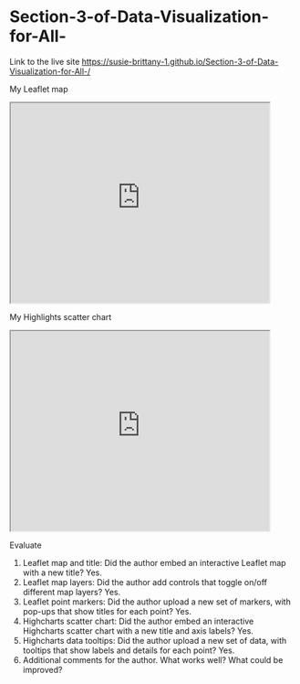 # Section-3-of-Data-Visualization-for-All-

Link to the live site https://susie-brittany-1.github.io/Section-3-of-Data-Visualization-for-All-/

My Leaflet map
<iframe src="https://susie-brittany-1.github.io/leaflet-map-simple/" width="90%" height="350"></iframe>


My Highlights scatter chart
<iframe src="https://susie-brittany-1.github.io/highcharts-scatter-csv/" width="90%" height="350"></iframe>


Evaluate

1.  Leaflet map and title: Did the author embed an interactive Leaflet map with a new title?
Yes.
2.  Leaflet map layers: Did the author add controls that toggle on/off different map layers?
Yes.
3.  Leaflet point markers: Did the author upload a new set of markers, with pop-ups that show titles for each point?
Yes.
4.  Highcharts scatter chart: Did the author embed an interactive Highcharts scatter chart with a new title and axis labels?
Yes. 
5.  Highcharts data tooltips: Did the author upload a new set of data, with tooltips that show labels and details for each point?
Yes.
6.  Additional comments for the author. What works well? What could be improved?
